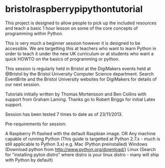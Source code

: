 bristolraspberrypipythontutorial
================================

This project is designed to allow people to pick up the included resources and teach a basic 1 hour lesson on some of the core concepts of programming within Python.

This is very much a beginner session however it is designed to be accessible. We are targetting this at teachers who want to learn Python in order to teach it under the new UK curriculum or at students who want a quick HOWTO on the basics of programming or python.

This session is regularly held in Bristol at the DigiMakers events held at @Bristol by the Bristol University Computer Science department. Search EventBrite and the Bristol University websites for DigiMakers for details of our next session.

Tutorials initially written by Thomas Mortensson and Ben Collins with support from Graham Laming. Thanks go to Robert Briggs for initial Latex support.

Session has been tested 7 times to date as of 23/11/2013.

Pre-requirements for session:

A Raspberry Pi flashed with the default Raspbian image.
OR
Any machine capable of running Python (This guide is targetted at Python 2.7.x - much is still applicable to Python 3.x)
e.g. 
Mac (Python preinstalled)
Windows (Download python from http://www.python.org/download/)
Linux (Search for "installing pyton distro" where distro is your linux distro - many will ship with Python by default)

